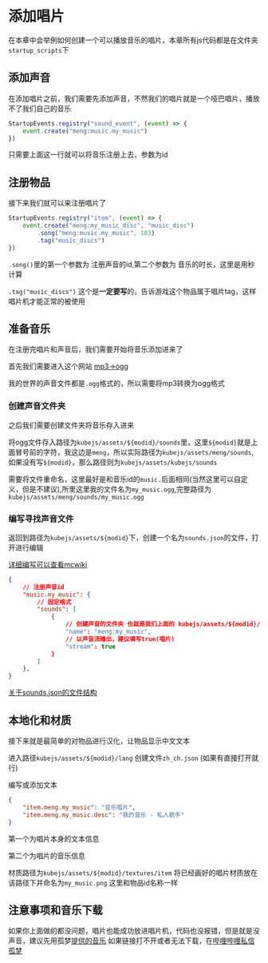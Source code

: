 # 添加唱片
在本章中会举例如何创建一个可以播放音乐的唱片，本章所有js代码都是在文件夹`startup_scripts`下
## 添加声音
在添加唱片之前，我们需要先添加声音，不然我们的唱片就是一个哑巴唱片，播放不了我们自己的音乐
```js
StartupEvents.registry("sound_event", (event) => {
    event.create("meng:music.my_music")
})
```
只需要上面这一行就可以将音乐注册上去，参数为id
## 注册物品
接下来我们就可以来注册唱片了
```js
StartupEvents.registry("item", (event) => {
    event.create("meng:my_music_disc", "music_disc")
        .song("meng:music.my_music", 103)
        .tag("music_discs")
})
```
`.song()`里的第一个参数为 注册声音的id,第二个参数为 音乐的时长，这里是用秒计算

`.tag("music_discs")` 这个是**一定要写**的，告诉游戏这个物品属于唱片tag，这样唱片机才能正常的被使用

## 准备音乐
在注册完唱片和声音后，我们需要开始将音乐添加进来了

首先我们需要进入这个网站 [mp3->ogg](https://audio.online-convert.com/convert-to-ogg)

我的世界的声音文件都是`.ogg`格式的，所以需要将mp3转换为ogg格式

### 创建声音文件夹
之后我们需要创建文件夹将音乐存入进来

将ogg文件存入路径为`kubejs/assets/${modid}/sounds`里，这里`${modid}`就是上面冒号前的字符，我这边是`meng`，所以实际路径为`kubejs/assets/meng/sounds`,如果没有写`${modid}`，那么路径则为`kubejs/assets/kubejs/sounds`

需要将文件重命名，这里最好是和音乐id的`music.`后面相同(当然这里可以自定义，但是不建议),所里这里我的文件名为`my_music.ogg`,完整路径为`kubejs/assets/meng/sounds/my_music.ogg`
### 编写寻找声音文件
返回到路径为`kubejs/assets/${modid}`下，创建一个名为`sounds.json`的文件，打开进行编辑

[详细编写可以查看mcwiki](https://zh.minecraft.wiki/w/Sounds.json?variant=zh-cn)
```json
{
    // 注册声音id
    "music.my_music": {
        // 固定格式
        "sounds": [
            {
                // 创建声音的文件夹 也就是我们上面的 kubejs/assets/${modid}/sounds
                "name": "meng:my_music",
                // 以声音流输出，建议填写true(唱片)
                "stream": true
            }
        ]
    },
}
```
[关于sounds.json的文件结构](../../../Digression/sounds-json)

## 本地化和材质
接下来就是最简单的对物品进行汉化，让物品显示中文文本

进入路径`kubejs/assets/${modid}/lang` 创建文件`zh_ch.json` (如果有直接打开就行)

编写或添加文本
```json
{
    "item.meng.my_music": "音乐唱片",
    "item.meng.my_music.desc": "我的音乐 - 私人歌手"
}
```
第一个为唱片本身的文本信息

第二个为唱片的音乐信息

材质路径为`kubejs/assets/${modid}/textures/item` 将已经画好的唱片材质放在该路径下并命名为`my_music.png` 这里和物品id名称一样

## 注意事项和音乐下载
如果你上面做的都没问题，唱片也能成功放进唱片机，代码也没报错，但是就是没声音，建议先用孤梦[提供的音乐](https://gitee.com/gumengmengs/kubejs-course/blob/main/files/my_music.ogg) 如果链接打不开或者无法下载，在[哔哩哔哩私信孤梦](https://space.bilibili.com/16632546)